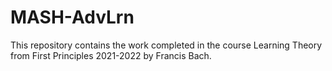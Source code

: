 # MASH-AdvLrn

This repository contains the work completed in the course Learning Theory from First Principles 2021-2022 by Francis Bach.
